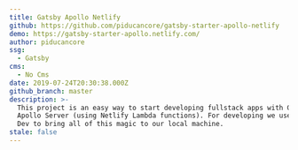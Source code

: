 ```yaml
---
title: Gatsby Apollo Netlify
github: https://github.com/piducancore/gatsby-starter-apollo-netlify
demo: https://gatsby-starter-apollo.netlify.com/
author: piducancore
ssg:
  - Gatsby
cms:
  - No Cms
date: 2019-07-24T20:30:38.000Z
github_branch: master
description: >-
  This project is an easy way to start developing fullstack apps with Gatsby and
  Apollo Server (using Netlify Lambda functions). For developing we use Netlify
  Dev to bring all of this magic to our local machine.
stale: false
---
```

